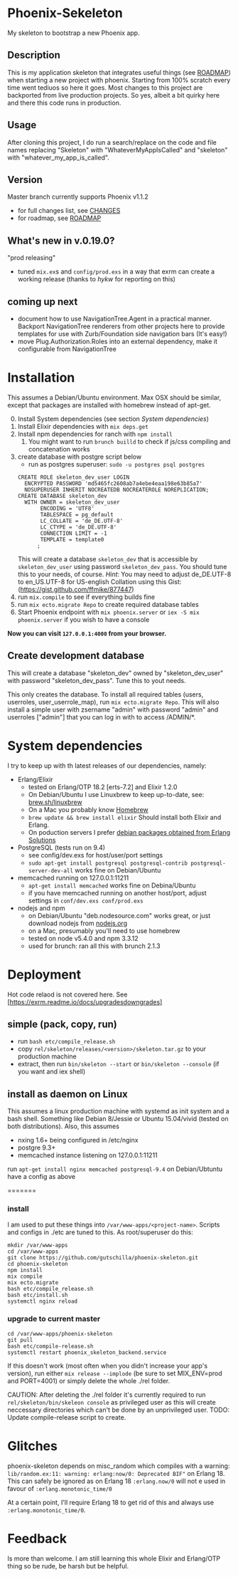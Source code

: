# Phoenix-Sekeleton

My skeleton to bootstrap a new Phoenix app.

## Description
This is my application skeleton that integrates useful things (see
[ROADMAP](./ROADMAP.md)) when starting a new project with phoenix. Starting from
100% scratch every time went tediuos so here it goes. Most changes to this
project are backported from live production projects. So yes, albeit a bit
quirky here and there this code runs in production.

## Usage 
After cloning this project, I do run a search/replace on the code and file names
replacing "Skeleton" with "WhateverMyAppIsCalled" and "skeleton" with
"whatever_my_app_is_called". 

## Version
Master branch currently supports Phoenix v1.1.2 

- for full changes list, see [CHANGES](./CHANGES.md)
- for roadmap, see [ROADMAP](./ROADMAP.md)

## What's new in v.0.19.0?

"prod releasing"

- tuned `mix.ex`s and `config/prod.exs` in a way that exrm can create a working release (thanks to *hykw* for reporting on this)

## coming up next

- document how to use NavigationTree.Agent in a practical manner. Backport NavigationTree renderers from other projects here to provide templates for use with Zurb/Foundation side navigation bars (It's easy!)
- move Plug.Authorization.Roles into an external dependency, make it configurable from NavigationTree

# Installation

This assumes a Debian/Ubuntu environment. Max OSX should be similar, except that packages are installed with homebrew instead of apt-get.

0. Install System dependencies (see section _System dependencies_)
1. Install Elixir dependencies with `mix deps.get`
2. Install npm dependencies for ranch with `npm install`
    1. You might want to run `brunch builld` to check if js/css compiling and concatenation works
3. create database with postgre script below
    - run as postgres superuser: `sudo -u postgres psql postgres`
    ```
    CREATE ROLE skeleton_dev_user LOGIN
      ENCRYPTED PASSWORD 'md5465fc2608ab7a4ebe4eaa198e63b85a7'
      NOSUPERUSER INHERIT NOCREATEDB NOCREATEROLE NOREPLICATION;
    CREATE DATABASE skeleton_dev
      WITH OWNER = skeleton_dev_user
           ENCODING = 'UTF8'
           TABLESPACE = pg_default
           LC_COLLATE = 'de_DE.UTF-8'
           LC_CTYPE = 'de_DE.UTF-8'
           CONNECTION LIMIT = -1
           TEMPLATE = template0
          ;
    ```
    This will create a database `skeleton_dev` that is accessible by `skeleton_dev_user` using password `skeleton_dev_pass`. You should tune this to your needs, of course.
    _Hint_: You may need to adjust de_DE.UTF-8 to en_US.UTF-8 for US-english Collation using this Gist: (https://gist.github.com/ffmike/877447)
4. run `mix.compile` to see if everything builds fine
5. run `mix ecto.migrate Repo` to create required database tables
6. Start Phoenix endpoint with `mix phoenix.server` or  `iex -S mix phoenix.server` if you wish to have a console

**Now you can visit `127.0.0.1:4000` from your browser.**

## Create development database

This will create a database "skeleton_dev" owned by "skeleton_dev_user" with password "skeleton_dev_pass". Tune this to yout needs.


This only creates the database. To install all required tables (users, userroles, user_userrole_map), run `mix ecto.migrate Repo`. This will also install a simple user with zsername "admin" with password "admin" and userroles ["admin"] that you can log in with to access /ADMIN/*.

# System dependencies

I try to keep up with th latest releases of our dependencies, namely:

- Erlang/Elixir
    - tested on Erlang/OTP 18.2 \[erts-7.2\] and Elixir 1.2.0
    - On Debian/Ubuntu I use Linuxbrew to keep up-to-date, see: [brew.sh/linuxbrew](http://brew.sh/linuxbrew/)
    - On a Mac you probably know [Homebrew](http://brew.sh)
    - `brew update && brew install elixir` Should install both Elixir and Erlang.
    - On poduction servers I prefer [debian packages obtained from Erlang Solutions](https://www.erlang-solutions.com/resources/download.html) 
- PostgreSQL (tests run on 9.4)
    - see config/dev.exs for host/user/port settings
    - `sudo apt-get install postgresql postgresql-contrib postgresql-server-dev-all` works fine on Debian/Ubuntu
- memcached running on 127.0.0.1:11211
    - `apt-get install memcached` works fine on Debina/Ubuntu
    - if you have memcached running on another host/port, adjust settings in `conf/dev.exs conf/prod.exs`  
- nodejs and npm
    - on Debian/Ubuntu "deb.nodesource.com" works great, or just download nodejs from [nodejs.org](https://nodejs.org/en/download/)
    - on a Mac, presumably you'll need to use homebrew
    - tested on node v5.4.0 and npm 3.3.12
    - used for brunch: ran all this with brunch 2.1.3

# Deployment

Hot code relaod is not covered here. See [https://exrm.readme.io/docs/upgradesdowngrades]

## simple (pack, copy, run)

- run `bash etc/compile_release.sh`
- copy `rel/skeleton/releases/<version>/skeleton.tar.gz` to your production machine
- extract, then run `bin/skeleton --start` or `bin/skeleton --console` (if you want and iex shell)

## install as daemon on Linux

This assumes a linux production machine with systemd as init system and a bash
shell. Something like Debian 8/Jessie or Ubuntu 15.04/vivid (tested on both
distributions). Also, this assumes

- nxing 1.6+ being configured in /etc/nginx
- postgre 9.3+
- memcached instance listening on 127.0.0.1:11211

run `apt-get install nginx memcached postgresql-9.4` on Debian/Ubtuntu have a config as above

=======
### install
I am used to put these things into `/var/www-apps/<project-name>`. Scripts and
configs in ./etc are tuned to this. As root/superuser do this:

```
mkdir /var/www-apps
cd /var/www-apps
git clone https://github.com/gutschilla/phoenix-skeleton.git
cd phoenix-skeleton
npm install
mix compile
mix ecto.migrate
bash etc/compile_release.sh
bash etc/install.sh
systemctl nginx reload
```

### upgrade to current master
```
cd /var/www-apps/phoenix-skeleton
git pull
bash etc/compile-release.sh
systemctl restart phoenix_skeleton_backend.service
```

If this doesn't work (most often when you didn't increase your app's version),
run either `mix release --implode` (be sure to set MIX_ENV=prod and PORT=4001)
or simply delete the whole ./rel folder. 

CAUTION: After deleting the ./rel folder it's currently required to run
`rel/skeleton/bin/skeleon console` as privileged user as this will create
neccessary directories which can't be done by an unprivileged user. TODO: Update
compile-release script to create. 

# Glitches

phoenix-skeleton depends on misc_random which compiles with a warning:
`lib/random.ex:11: warning: erlang:now/0: Deprecated BIF"` on Erlang 18. This
can safely be ignored as on Erlang 18 `:erlang.now/0` will not e used in favour of
`:erlang.monotonic_time/0`

At a certain point, I'll require Erlang 18 to get rid of this and always use
`:erlang.monotonic_time/0`.

# Feedback

Is more than welcome. I am still learning this whole Elixir and Erlang/OTP thing
so be rude, be harsh but be helpful.
